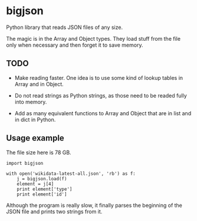 bigjson
=======

Python library that reads JSON files of any size.

The magic is in the Array and Object types. They load stuff from
the file only when necessary and then forget it to save memory.

TODO
----

- Make reading faster. One idea is to use some kind of lookup tables in Array and in Object.

- Do not read strings as Python strings, as those need to be readed fully into memory.

- Add as many equivalent functions to Array and Object that are in list and in dict in Python.

Usage example
-------------

The file size here is 78 GB.

```
import bigjson

with open('wikidata-latest-all.json', 'rb') as f:
    j = bigjson.load(f)
    element = j[4]
    print element['type']
    print element['id']
```

Although the program is really slow, it finally parses the beginning of the JSON file and prints two strings from it.
